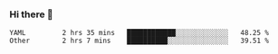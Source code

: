 ### Hi there 👋

<!--
**yeya24/yeya24** is a ✨ _special_ ✨ repository because its `README.md` (this file) appears on your GitHub profile.

Here are some ideas to get you started:

- 🔭 I’m currently working on ...
- 🌱 I’m currently learning ...
- 👯 I’m looking to collaborate on ...
- 🤔 I’m looking for help with ...
- 💬 Ask me about ...
- 📫 How to reach me: ...
- 😄 Pronouns: ...
- ⚡ Fun fact: ...
-->

<!--START_SECTION:waka-->

```text
YAML         2 hrs 35 mins   ████████████░░░░░░░░░░░░░   48.25 %
Other        2 hrs 7 mins    ██████████░░░░░░░░░░░░░░░   39.51 %
```

<!--END_SECTION:waka-->
